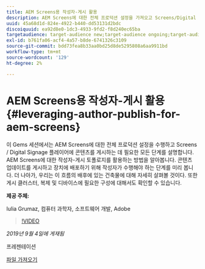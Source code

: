 ```yaml
---
title: AEM Screens용 작성자-게시 활용
description: AEM Screens에 대한 전체 프로덕션 설정을 가져오고 Screens/Digital Signage 플레이어에 콘텐츠를 게시하는 데 필요한 모든 단계를 배웁니다.
uuid: 45a68d1d-824e-4922-b440-dd53131d2bdc
discoiquuid: ea92d8e0-1dc3-4933-9fd2-f8d240ec65ba
targetaudience: target-audience new;target-audience ongoing;target-audience upgrader
exl-id: b761fa06-acf4-4a57-b8de-6741326c3109
source-git-commit: bdd73fea8b33aa0bd25d8de5295808a6aa9911bd
workflow-type: tm+mt
source-wordcount: '129'
ht-degree: 2%

---
```


# AEM Screens용 작성자-게시 활용{#leveraging-author-publish-for-aem-screens}

이 Gems 세션에서는 AEM Screens에 대한 전체 프로덕션 설정을 수행하고 Screens / Digital Signage 플레이어에 콘텐츠를 게시하는 데 필요한 모든 단계를 설명합니다. AEM Screens에 대한 작성자-게시 토폴로지를 활용하는 방법을 알아봅니다. 콘텐츠 업데이트를 게시하고 장치에 배포하기 위해 작성자가 수행해야 하는 단계를 미리 봅니다. 더 나아가, 우리는 이 흐름의 배후에 있는 건축물에 대해 자세히 살펴볼 것이다. 또한 게시 클러스터, 복제 및 디바이스에 필요한 구성에 대해서도 확인할 수 있습니다.

**제공 주체:**

Iulia Grumaz, 컴퓨터 과학자, 소프트웨어 개발, Adobe

>[!VIDEO](https://video.tv.adobe.com/v/28706/?quality=9)

*2019년 9월 4일에 게재됨*

프레젠테이션

[파일 가져오기](assets/leveraging-author-publish-aem-screens-final.pdf)
